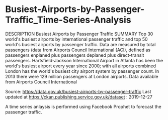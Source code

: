# Busiest-Airports-by-Passenger-Traffic_Time-Series-Analysis
DESCRIPTION
Busiest Airports by Passenger Traffic
SUMMARY
Top 30 world's busiest airports by international passenger traffic and top 50 world's busiest airports by passenger traffic. Data are measured by total passengers (data from Airports Council International (ACI), defined as passengers enplaned plus passengers deplaned plus direct-transit passengers. Hartsfield-Jackson International Airport in Atlanta has been the world's busiest airport every year since 2000; with all airports combined London has the world's busiest city airport system by passenger count. In 2013 there were 129 million passengers at London airports. Data available from Airports Council International

Source: https://data.gov.uk/busiest-airports-by-passenger-traffic
Last updated at https://ckan.publishing.service.gov.uk/dataset : 2019-12-27

A time series anlaysis is performed using Facebook Prophet to forecast the passenger traffic.

